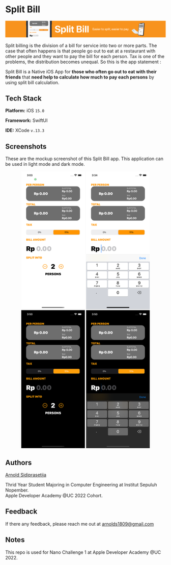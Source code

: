 
# Split Bill

<p align="center">
  <img src="./images/2900x300.png"/>
</p>


Split billing is the division of a bill for service into two or more parts.
The case that often happens is that people go out to eat at a restaurant with other people and they want to pay the bill for each person. Tax is one of the problems, the distribution becomes unequal. So this is the app statement :

Split Bill is a Native iOS App
for **those who often go out to eat with their friends**
that **need help to calculate how much to pay each persons**
by using split bill calculation.


## Tech Stack

**Platform:** iOS ``15.0``

**Framework:** SwiftUI

**IDE:** XCode ``v.13.3``


## Screenshots
These are the mockup screenshot of this Split Bill app. This application can be used in light mode and dark mode.
<p align=center>
  <img src="./images/mockup%20home.png" width=200/> 
  <img src="./images/mockup%20home%20with%20key.png" width=200/>
  <img src="./images/mock%20up%20home%20dark.png" width=200/>
  <img src="./images/mockup%20home%20with%20key%20dark.png" width=200/>
</p>


## Authors

[Arnold Sidiprasetija](https://github.com/Arnolds18)

Thrid Year Student Majoring in Computer Engineering at Institut Sepuluh Nopember.<br>
Apple Developer Academy @UC 2022 Cohort.


## Feedback

If there any feedback, please reach me out at arnolds1809@gmail.com


## Notes

This repo is used for Nano Challenge 1 at Apple Developer Academy @UC 2022.







